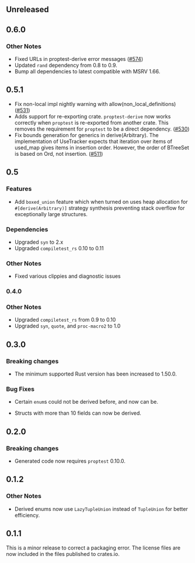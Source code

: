 ## Unreleased

## 0.6.0

### Other Notes

- Fixed URLs in proptest-derive error messages ([\#574](https://github.com/proptest-rs/proptest/pull/574))
- Updated `rand` dependency from 0.8 to 0.9.
- Bump all dependencies to latest compatible with MSRV 1.66.

## 0.5.1

- Fix non-local impl nightly warning with allow(non_local_definitions)
  ([\#531](https://github.com/proptest-rs/proptest/pull/531))
- Adds support for re-exporting crate. `proptest-derive` now works correctly
  when `proptest` is re-exported from another crate. This removes the
  requirement for `proptest` to be a direct dependency.
  ([\#530](https://github.com/proptest-rs/proptest/pull/530))
- Fix bounds generation for generics in derive(Arbitrary). The implementation
  of UseTracker expects that iteration over items of used_map gives items in
  insertion order. However, the order of BTreeSet is based on Ord, not
  insertion. ([\#511](https://github.com/proptest-rs/proptest/pull/511))

## 0.5

### Features

- Add `boxed_union` feature which when turned on uses heap allocation for
  `#[derive(Arbitrary)]` strategy synthesis preventing stack overflow for
  exceptionally large structures.

### Dependencies

- Upgraded `syn` to 2.x
- Upgraded `compiletest_rs` 0.10 to 0.11

### Other Notes

- Fixed various clippies and diagnostic issues

### 0.4.0

### Other Notes

- Upgraded `compiletest_rs` from 0.9 to 0.10
- Upgraded `syn`, `quote`, and `proc-macro2` to 1.0

## 0.3.0

### Breaking changes

- The minimum supported Rust version has been increased to 1.50.0.

### Bug Fixes

- Certain `enum`s could not be derived before, and now can be.

- Structs with more than 10 fields can now be derived.

## 0.2.0

### Breaking changes

- Generated code now requires `proptest` 0.10.0.

## 0.1.2

### Other Notes

- Derived enums now use `LazyTupleUnion` instead of `TupleUnion` for better
  efficiency.

## 0.1.1

This is a minor release to correct a packaging error. The license files are now
included in the files published to crates.io.
